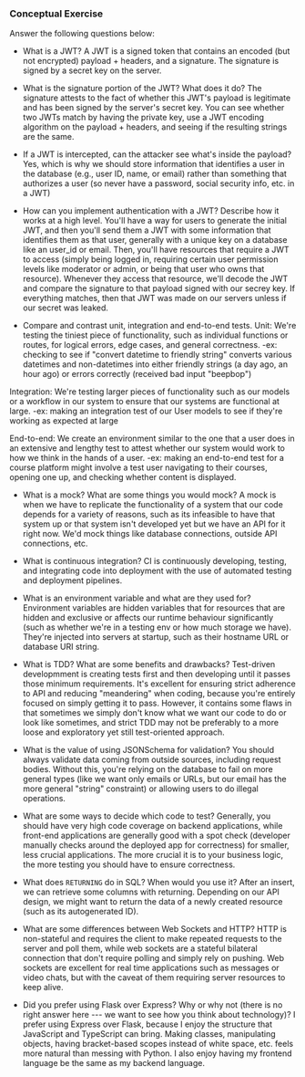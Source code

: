 ### Conceptual Exercise

Answer the following questions below:

- What is a JWT?
A JWT is a signed token that contains an encoded (but not encrypted) payload + headers, and a signature. The signature is signed by a secret key on the 
server.

- What is the signature portion of the JWT?  What does it do?
The signature attests to the fact of whether this JWT's payload is legitimate and has been signed by the server's secret key.
You can see whether two JWTs match by having the private key, use a JWT encoding algorithm on the payload + headers, and seeing if the resulting strings are the same.

- If a JWT is intercepted, can the attacker see what's inside the payload?
Yes, which is why we should store information that identifies a user in the database (e.g., user ID, name, or email) rather than something that authorizes a user (so never have a password, social security info, etc. in a JWT)

- How can you implement authentication with a JWT?  Describe how it works at a high level.
You'll have a way for users to generate the initial JWT, and then you'll send them a JWT with some information that identifies them as that user,
generally with a unique key on a database like an user_id or email.
Then, you'll have resources that require a JWT to access (simply being logged in, requiring certain user permission levels like moderator or admin, or being that user who owns that resource).
Whenever they access that resource, we'll decode the JWT and compare the signature to that payload signed with our secrey key. If everything matches, then that JWT was made on our servers unless if our secret was leaked.

- Compare and contrast unit, integration and end-to-end tests.
Unit: We're testing the tiniest piece of functionality, such as individual functions or routes, for logical errors, edge cases, and general correctness.
-ex: checking to see if "convert datetime to friendly string" converts various datetimes and non-datetimes into either friendly strings (a day ago, an hour ago) or errors correctly (received bad input "beepbop")

Integration: We're testing larger pieces of functionality such as our models or a workflow in our system to ensure that our systems are functional at large.
-ex: making an integration test of our User models to see if they're working as expected at large

End-to-end: We create an environment similar to the one that a user does in an extensive and lengthy test to attest whether our system would work to how we think in the hands of a user.
-ex: making an end-to-end test for a course platform might involve a test user navigating to their courses, opening one up, and checking whether content is displayed.

- What is a mock? What are some things you would mock?
A mock is when we have to replicate the functionality of a system that our code depends for a variety of reasons, such as its infeasible to have that system up or that system isn't developed yet but we have an API for it right now.
We'd mock things like database connections, outside API connections, etc.

- What is continuous integration?
CI is continuously developing, testing, and integrating code into deployment with the use of automated testing and deployment pipelines.

- What is an environment variable and what are they used for?
Environment variables are hidden variables that for resources that are hidden and exclusive or affects our runtime behaviour significantly (such as whether we're in a testing env or how much storage we have).
 They're injected into servers at startup, such as their hostname URL or database URI string.

- What is TDD? What are some benefits and drawbacks?
Test-driven developmment is creating tests first and then developing until it passes those minimum requirements.
It's excellent for ensuring strict adherence to API and reducing "meandering" when coding, because you're entirely focused on simply getting it to pass.
However, it contains some flaws in that sometimes we simply don't know what we want our code to do or look like sometimes, and strict TDD may not be preferably to a more loose and exploratory yet still test-oriented approach.

- What is the value of using JSONSchema for validation?
You should always validate data coming from outside sources, including request bodies.
Without this, you're relying on the database to fail on more general types (like we want only emails or URLs, but our email has the more general "string" constraint) or allowing users to do illegal operations.

- What are some ways to decide which code to test?
Generally, you should have very high code coverage on backend applications, while front-end applications are generally good with a spot check (developer manually checks around the deployed app for correctness) for smaller, less crucial applications.
The more crucial it is to your business logic, the more testing you should have to ensure correctness.

- What does `RETURNING` do in SQL? When would you use it?
After an insert, we can retrieve some columns with returning. Depending on our API design, we might want to return the data of a newly created resource (such as its autogenerated ID).

- What are some differences between Web Sockets and HTTP?
HTTP is non-stateful and requires the client to make repeated requests to the server and poll them, while web sockets are a stateful bilateral connection that don't require polling and simply rely on pushing.
Web sockets are excellent for real time applications such as messages or video chats, but with the caveat of them requiring server resources to keep alive.

- Did you prefer using Flask over Express? Why or why not (there is no right
  answer here --- we want to see how you think about technology)?
I prefer using Express over Flask, because I enjoy the structure that JavaScript and TypeScript can bring. Making classes, manipulating objects, having bracket-based scopes instead of white space, etc. feels more natural than messing with Python.
I also enjoy having my frontend language be the same as my backend language.